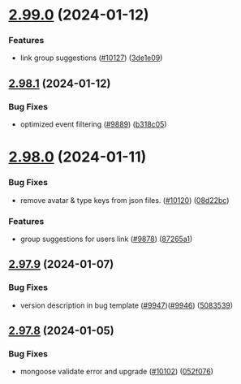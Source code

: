# [2.99.0](https://github.com/EddieHubCommunity/BioDrop/compare/v2.98.1...v2.99.0) (2024-01-12)


### Features

* link group suggestions  ([#10127](https://github.com/EddieHubCommunity/BioDrop/issues/10127)) ([3de1e09](https://github.com/EddieHubCommunity/BioDrop/commit/3de1e09cd74019ce60cfde1dc24a790fca1c54a8))



## [2.98.1](https://github.com/EddieHubCommunity/BioDrop/compare/v2.98.0...v2.98.1) (2024-01-12)


### Bug Fixes

* optimized event filtering ([#9889](https://github.com/EddieHubCommunity/BioDrop/issues/9889)) ([b318c05](https://github.com/EddieHubCommunity/BioDrop/commit/b318c0548377babe855998650cb94b6ab301c1b7))



# [2.98.0](https://github.com/EddieHubCommunity/BioDrop/compare/v2.97.9...v2.98.0) (2024-01-11)


### Bug Fixes

* remove avatar & type keys from json files. ([#10120](https://github.com/EddieHubCommunity/BioDrop/issues/10120)) ([08d22bc](https://github.com/EddieHubCommunity/BioDrop/commit/08d22bc1908d8bff0025fdda11f016964d9a95d8))


### Features

* group suggestions for users link  ([#9878](https://github.com/EddieHubCommunity/BioDrop/issues/9878)) ([87265a1](https://github.com/EddieHubCommunity/BioDrop/commit/87265a1f3ec7a13c5189937885f6669278bd8d91))



## [2.97.9](https://github.com/EddieHubCommunity/BioDrop/compare/v2.97.8...v2.97.9) (2024-01-07)


### Bug Fixes

* version description in bug template ([#9947](https://github.com/EddieHubCommunity/BioDrop/issues/9947))([#9946](https://github.com/EddieHubCommunity/BioDrop/issues/9946)) ([5083539](https://github.com/EddieHubCommunity/BioDrop/commit/5083539cf6820b852104b41e43be59e1eca2a9d1))



## [2.97.8](https://github.com/EddieHubCommunity/BioDrop/compare/v2.97.7...v2.97.8) (2024-01-05)


### Bug Fixes

* mongoose validate error and upgrade ([#10102](https://github.com/EddieHubCommunity/BioDrop/issues/10102)) ([052f076](https://github.com/EddieHubCommunity/BioDrop/commit/052f0765369dd86dfe25e1461d506e73540d1fea))



